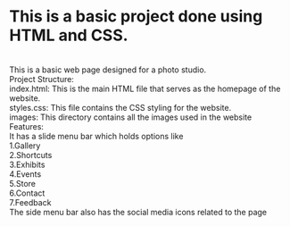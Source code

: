 #  This is a basic project done using HTML and CSS.
<br>
This is a basic web page designed for a photo studio.
<br>
Project Structure:
<br>
index.html: This is the main HTML file that serves as the homepage of the website.<br>
styles.css: This file contains the CSS styling for the website.<br>
images: This directory contains all the images used in the website<br>
Features:<br>
It has a slide menu bar which holds options like<br>
1.Gallery<br>
2.Shortcuts<br>
3.Exhibits<br>
4.Events<br>
5.Store<br>
6.Contact<br>
7.Feedback<br>
The side menu bar also has the social media icons related to the page
